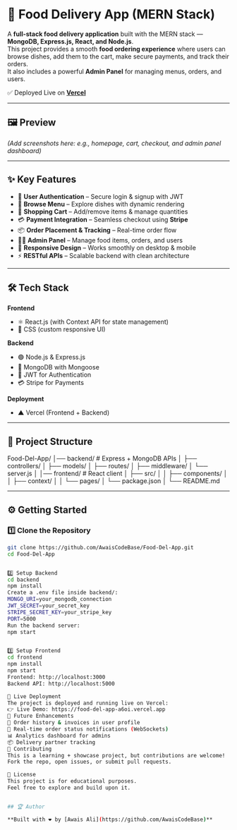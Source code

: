 # 🍴 Food Delivery App (MERN Stack)

A **full-stack food delivery application** built with the MERN stack — **MongoDB, Express.js, React, and Node.js**.  
This project provides a smooth **food ordering experience** where users can browse dishes, add them to the cart, make secure payments, and track their orders.  
It also includes a powerful **Admin Panel** for managing menus, orders, and users.

✅ Deployed Live on **[Vercel](https://food-del-app-a6oi.vercel.app)**

---

## 🖼️ Preview
*(Add screenshots here: e.g., homepage, cart, checkout, and admin panel dashboard)*

---

## ✨ Key Features

- 🔑 **User Authentication** – Secure login & signup with JWT  
- 🍕 **Browse Menu** – Explore dishes with dynamic rendering  
- 🛒 **Shopping Cart** – Add/remove items & manage quantities  
- 💳 **Payment Integration** – Seamless checkout using **Stripe**  
- 📦 **Order Placement & Tracking** – Real-time order flow  
- 👩‍💼 **Admin Panel** – Manage food items, orders, and users  
- 📱 **Responsive Design** – Works smoothly on desktop & mobile  
- ⚡ **RESTful APIs** – Scalable backend with clean architecture  

---

## 🛠️ Tech Stack

**Frontend**
- ⚛️ React.js (with Context API for state management)  
- 🎨 CSS (custom responsive UI)  

**Backend**
- 🟢 Node.js & Express.js  
- 🍃 MongoDB with Mongoose  
- 🔐 JWT for Authentication  
- 💳 Stripe for Payments  

**Deployment**
- ▲ Vercel (Frontend + Backend)  

---

## 📂 Project Structure
Food-Del-App/
│── backend/ # Express + MongoDB APIs
│ ├── controllers/
│ ├── models/
│ ├── routes/
│ ├── middleware/
│ └── server.js
│
│── frontend/ # React client
│ ├── src/
│ │ ├── components/
│ │ ├── context/
│ │ └── pages/
│ └── package.json
│
└── README.md

---

## ⚙️ Getting Started

### 1️⃣ Clone the Repository
```bash
git clone https://github.com/AwaisCodeBase/Food-Del-App.git
cd Food-Del-App


2️⃣ Setup Backend
cd backend
npm install
Create a .env file inside backend/:
MONGO_URI=your_mongodb_connection
JWT_SECRET=your_secret_key
STRIPE_SECRET_KEY=your_stripe_key
PORT=5000
Run the backend server:
npm start


3️⃣ Setup Frontend
cd frontend
npm install
npm start
Frontend: http://localhost:3000
Backend API: http://localhost:5000

🚀 Live Deployment
The project is deployed and running live on Vercel:
👉 Live Demo: https://food-del-app-a6oi.vercel.app
🚀 Future Enhancements
📝 Order history & invoices in user profile
🔔 Real-time order status notifications (WebSockets)
📊 Analytics dashboard for admins
📦 Delivery partner tracking
🤝 Contributing
This is a learning + showcase project, but contributions are welcome!
Fork the repo, open issues, or submit pull requests.

📜 License
This project is for educational purposes.
Feel free to explore and build upon it.


## 🏆 Author

**Built with ❤️ by [Awais Ali](https://github.com/AwaisCodeBase)**

